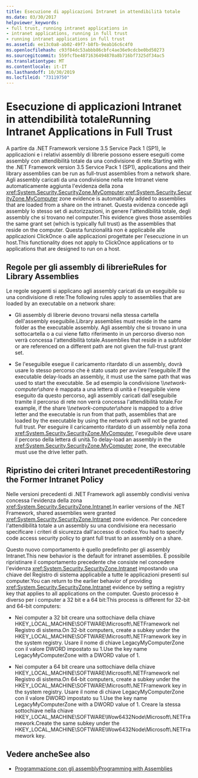 ```yaml
---
title: Esecuzione di applicazioni Intranet in attendibilità totale
ms.date: 03/30/2017
helpviewer_keywords:
- full trust, running intranet applications in
- intranet applications, running in full trust
- running intranet applications in full trust
ms.assetid: ee13c0a8-ab02-49f7-b8fb-9eab16c6c4f0
ms.openlocfilehash: c93f84dc53abbb86cbfc4ae36e9cdcbe0bd50273
ms.sourcegitcommit: 559fcfbe4871636494870a8b716bf7325df34ac5
ms.translationtype: MT
ms.contentlocale: it-IT
ms.lasthandoff: 10/30/2019
ms.locfileid: "73119750"
---
```

# <a name="running-intranet-applications-in-full-trust"></a><span data-ttu-id="388d6-102">Esecuzione di applicazioni Intranet in attendibilità totale</span><span class="sxs-lookup"><span data-stu-id="388d6-102">Running Intranet Applications in Full Trust</span></span>

<span data-ttu-id="388d6-103">A partire da .NET Framework versione 3.5 Service Pack 1 (SP1), le applicazioni e i relativi assembly di librerie possono essere eseguiti come assembly con attendibilità totale da una condivisione di rete.</span><span class="sxs-lookup"><span data-stu-id="388d6-103">Starting with the .NET Framework version 3.5 Service Pack 1 (SP1), applications and their library assemblies can be run as full-trust assemblies from a network share.</span></span> <span data-ttu-id="388d6-104">Agli assembly caricati da una condivisione nella rete Intranet viene automaticamente aggiunta l'evidenza della zona <xref:System.Security.SecurityZone.MyComputer>.</span><span class="sxs-lookup"><span data-stu-id="388d6-104"><xref:System.Security.SecurityZone.MyComputer> zone evidence is automatically added to assemblies that are loaded from a share on the intranet.</span></span> <span data-ttu-id="388d6-105">Questa evidenza concede agli assembly lo stesso set di autorizzazioni, in genere l'attendibilità totale, degli assembly che si trovano nel computer.</span><span class="sxs-lookup"><span data-stu-id="388d6-105">This evidence gives those assemblies the same grant set (which is typically full trust) as the assemblies that reside on the computer.</span></span> <span data-ttu-id="388d6-106">Questa funzionalità non è applicabile alle applicazioni ClickOnce o alle applicazioni progettate per l'esecuzione in un host.</span><span class="sxs-lookup"><span data-stu-id="388d6-106">This functionality does not apply to ClickOnce applications or to applications that are designed to run on a host.</span></span>  
  
## <a name="rules-for-library-assemblies"></a><span data-ttu-id="388d6-107">Regole per gli assembly di librerie</span><span class="sxs-lookup"><span data-stu-id="388d6-107">Rules for Library Assemblies</span></span>  

<span data-ttu-id="388d6-108">Le regole seguenti si applicano agli assembly caricati da un eseguibile su una condivisione di rete:</span><span class="sxs-lookup"><span data-stu-id="388d6-108">The following rules apply to assemblies that are loaded by an executable on a network share:</span></span>  
  
- <span data-ttu-id="388d6-109">Gli assembly di librerie devono trovarsi nella stessa cartella dell'assembly eseguibile.</span><span class="sxs-lookup"><span data-stu-id="388d6-109">Library assemblies must reside in the same folder as the executable assembly.</span></span> <span data-ttu-id="388d6-110">Agli assembly che si trovano in una sottocartella o a cui viene fatto riferimento in un percorso diverso non verrà concessa l'attendibilità totale.</span><span class="sxs-lookup"><span data-stu-id="388d6-110">Assemblies that reside in a subfolder or are referenced on a different path are not given the full-trust grant set.</span></span>  
  
- <span data-ttu-id="388d6-111">Se l'eseguibile esegue il caricamento ritardato di un assembly, dovrà usare lo stesso percorso che è stato usato per avviare l'eseguibile.</span><span class="sxs-lookup"><span data-stu-id="388d6-111">If the executable delay-loads an assembly, it must use the same path that was used to start the executable.</span></span> <span data-ttu-id="388d6-112">Se ad esempio la condivisione \\\\*network-computer*\\*share* è mappata a una lettera di unità e l'eseguibile viene eseguito da questo percorso, agli assembly caricati dall'eseguibile tramite il percorso di rete non verrà concessa l'attendibilità totale.</span><span class="sxs-lookup"><span data-stu-id="388d6-112">For example, if the share \\\\*network-computer*\\*share* is mapped to a drive letter and the executable is run from that path, assemblies that are loaded by the executable by using the network path will not be granted full trust.</span></span> <span data-ttu-id="388d6-113">Per eseguire il caricamento ritardato di un assembly nella zona <xref:System.Security.SecurityZone.MyComputer>, l'eseguibile deve usare il percorso della lettera di unità.</span><span class="sxs-lookup"><span data-stu-id="388d6-113">To delay-load an assembly in the <xref:System.Security.SecurityZone.MyComputer> zone, the executable must use the drive letter path.</span></span>  
  
## <a name="restoring-the-former-intranet-policy"></a><span data-ttu-id="388d6-114">Ripristino dei criteri Intranet precedenti</span><span class="sxs-lookup"><span data-stu-id="388d6-114">Restoring the Former Intranet Policy</span></span>  

<span data-ttu-id="388d6-115">Nelle versioni precedenti di .NET Framework agli assembly condivisi veniva concessa l'evidenza della zona <xref:System.Security.SecurityZone.Intranet>.</span><span class="sxs-lookup"><span data-stu-id="388d6-115">In earlier versions of the .NET Framework, shared assemblies were granted <xref:System.Security.SecurityZone.Intranet> zone evidence.</span></span> <span data-ttu-id="388d6-116">Per concedere l'attendibilità totale a un assembly su una condivisione era necessario specificare i criteri di sicurezza dall'accesso di codice.</span><span class="sxs-lookup"><span data-stu-id="388d6-116">You had to specify code access security policy to grant full trust to an assembly on a share.</span></span>  
  
<span data-ttu-id="388d6-117">Questo nuovo comportamento è quello predefinito per gli assembly Intranet.</span><span class="sxs-lookup"><span data-stu-id="388d6-117">This new behavior is the default for intranet assemblies.</span></span> <span data-ttu-id="388d6-118">È possibile ripristinare il comportamento precedente che consiste nel concedere l'evidenza <xref:System.Security.SecurityZone.Intranet> impostando una chiave del Registro di sistema applicabile a tutte le applicazioni presenti sul computer.</span><span class="sxs-lookup"><span data-stu-id="388d6-118">You can return to the earlier behavior of providing <xref:System.Security.SecurityZone.Intranet> evidence by setting a registry key that applies to all applications on the computer.</span></span> <span data-ttu-id="388d6-119">Questo processo è diverso per i computer a 32 bit e a 64 bit:</span><span class="sxs-lookup"><span data-stu-id="388d6-119">This process is different for 32-bit and 64-bit computers:</span></span>  
  
- <span data-ttu-id="388d6-120">Nei computer a 32 bit creare una sottochiave della chiave HKEY_LOCAL_MACHINE\SOFTWARE\Microsoft\\.NETFramework nel Registro di sistema.</span><span class="sxs-lookup"><span data-stu-id="388d6-120">On 32-bit computers, create a subkey under the HKEY_LOCAL_MACHINE\SOFTWARE\Microsoft\\.NETFramework key in the system registry.</span></span> <span data-ttu-id="388d6-121">Usare il nome di chiave LegacyMyComputerZone con il valore DWORD impostato su 1.</span><span class="sxs-lookup"><span data-stu-id="388d6-121">Use the key name LegacyMyComputerZone with a DWORD value of 1.</span></span>  
  
- <span data-ttu-id="388d6-122">Nei computer a 64 bit creare una sottochiave della chiave HKEY_LOCAL_MACHINE\SOFTWARE\Microsoft\\.NETFramework nel Registro di sistema.</span><span class="sxs-lookup"><span data-stu-id="388d6-122">On 64-bit computers, create a subkey under the HKEY_LOCAL_MACHINE\SOFTWARE\Microsoft\\.NETFramework key in the system registry.</span></span> <span data-ttu-id="388d6-123">Usare il nome di chiave LegacyMyComputerZone con il valore DWORD impostato su 1.</span><span class="sxs-lookup"><span data-stu-id="388d6-123">Use the key name LegacyMyComputerZone with a DWORD value of 1.</span></span> <span data-ttu-id="388d6-124">Creare la stessa sottochiave nella chiave HKEY_LOCAL_MACHINE\SOFTWARE\Wow6432Node\Microsoft\\.NETFramework.</span><span class="sxs-lookup"><span data-stu-id="388d6-124">Create the same subkey under the HKEY_LOCAL_MACHINE\SOFTWARE\Wow6432Node\Microsoft\\.NETFramework key.</span></span>  
  
## <a name="see-also"></a><span data-ttu-id="388d6-125">Vedere anche</span><span class="sxs-lookup"><span data-stu-id="388d6-125">See also</span></span>

- [<span data-ttu-id="388d6-126">Programmazione con gli assembly</span><span class="sxs-lookup"><span data-stu-id="388d6-126">Programming with Assemblies</span></span>](../../standard/assembly/program.md)
